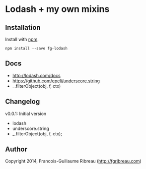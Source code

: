 # Lodash + my own mixins


## Installation

Install with [npm](https://npmjs.org/package/fg-lodash).

    npm install --save fg-lodash

## Docs

- http://lodash.com/docs
- https://github.com/epeli/underscore.string
- _.filterObject(obj, f, ctx)

## Changelog

v0.0.1: Initial version

- lodash
- underscore.string
- _.filterObject(obj, f, ctx);

## Author

Copyright 2014, Francois-Guillaume Ribreau (http://fgribreau.com)
